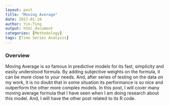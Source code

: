 ```yaml
---
layout: post
title: "Moving Average"
date: 2017-01-18
author: Yin-Ting 
output: html_document
categories: [Methodology]
tags: [Time Series Analysis]
---
```


### Overview
Moving Average is so famous in predictive models for its fast, simplicity and easily understood formula. By adding subjective weights on the formula, it can be more close to your needs. And, after series of testing on the data on my work, it is no doubt that in some situation its performance is so nice and outperform the other more complex models. In this post, I will cover many moving average formula that I have seen when I am doing research about this model. And, I will have the other post related to its R code. 


